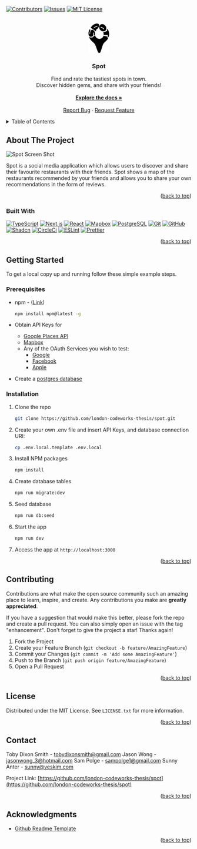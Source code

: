 <a name="readme-top"></a>

[![Contributors][contributors-shield]][contributors-url]
[![Issues][issues-shield]][issues-url]
[![MIT License][license-shield]][license-url]

<!-- [![LinkedIn][linkedin-shield]][linkedin-url] -->

<!-- PROJECT LOGO -->
<br />
<div align="center">
  <a href="https://github.com/london-codeworks-thesis/spot">
    <img src="public/Logo.svg" alt="Logo" height="80">
  </a>

<h3 align="center">Spot</h3>

  <p align="center">
    Find and rate the tastiest spots in town.<br \> Discover hidden gems, and share with your friends!
    <br />
    <br />
    <a href="https://github.com/london-codeworks-thesis/spot"><strong>Explore the docs »</strong></a>
    <br />
    <br />
    <a href="https://github.com/london-codeworks-thesis/spot/issues/new?labels=bug&template=bug_report.md">Report Bug</a>
    ·
    <a href="https://github.com/london-codeworks-thesis/spot/issues/new?labels=enhancement&template=feature_request.md">Request Feature</a>
  </p>
</div>

<!-- TABLE OF CONTENTS -->
<details>
  <summary>Table of Contents</summary>
  <ol>
    <li>
      <a href="#about-the-project">About The Project</a>
      <ul>
        <li><a href="#built-with">Built With</a></li>
      </ul>
    </li>
    <li>
      <a href="#getting-started">Getting Started</a>
      <ul>
        <li><a href="#prerequisites">Prerequisites</a></li>
        <li><a href="#installation">Installation</a></li>
      </ul>
    </li>
    <li><a href="#contributing">Contributing</a></li>
    <li><a href="#license">License</a></li>
    <li><a href="#contact">Contact</a></li>
    <li><a href="#acknowledgments">Acknowledgments</a></li>
  </ol>
</details>

<!-- ABOUT THE PROJECT -->

## About The Project

![Spot Screen Shot][product-screenshot]

Spot is a social media application which allows users to discover and share their favourite restaurants with their friends. Spot shows a map of the restaurants recommended by your friends and allows you to share your own recommendations in the form of reviews.

<p align="right">(<a href="#readme-top">back to top</a>)</p>

### Built With

[![TypeScript][TypeScript]][TypeScript-url] [![Next.js][Next.js]][Next-url] [![React][React.js]][React-url] [![Mapbox][Mapbox]][Mapbox-url] [![PostgreSQL][PostgreSQL]][PostgreSQL-url] [![Git][Git]][Git-url] [![GitHub][GitHub]][GitHub-url] [![Shadcn][Shadcn]][Shadcn-url] [![CircleCi][CircleCi]][CircleCi-url] [![ESLint][ESLint]][ESLint-url] [![Prettier][Prettier]][Prettier-url]

<p align="right">(<a href="#readme-top">back to top</a>)</p>

<!-- GETTING STARTED -->

## Getting Started

To get a local copy up and running follow these simple example steps.

### Prerequisites

- npm - ([Link](https://docs.npmjs.com/downloading-and-installing-node-js-and-npm))

  ```sh
  npm install npm@latest -g
  ```

- Obtain API Keys for

  - [Google Places API](https://developers.google.com/maps/documentation/places/web-service/cloud-setup)
  - [Mapbox](https://www.mapbox.com/)
  - Any of the OAuth Services you wish to test:
    - [Google](https://developers.google.com/identity/protocols/oauth2)
    - [Facebook](https://developers.facebook.com/apps/)
    - [Apple](https://developer.apple.com/sign-in-with-apple/get-started/)

- Create a [postgres database](https://www.postgresql.org/docs/current/sql-createdatabase.html)

### Installation

1. Clone the repo

   ```sh
   git clone https://github.com/london-codeworks-thesis/spot.git
   ```

2. Create your own .env file and insert API Keys, and database connection URI:

   ```sh
   cp .env.local.template .env.local
   ```

3. Install NPM packages

   ```sh
   npm install
   ```

4. Create database tables

   ```sh
   npm run migrate:dev
   ```

5. Seed database

   ```sh
   npm run db:seed
   ```

6. Start the app

   ```sh
   npm run dev
   ```

7. Access the app at
   `http://localhost:3000`

<p align="right">(<a href="#readme-top">back to top</a>)</p>

<!-- USAGE EXAMPLES -->
<!-- ## Usage -->
<!-- Use this space to show useful examples of how a project can be used. Additional screenshots, code examples and demos work well in this space. You may also link to more resources. -->
<!-- _For more examples, please refer to the [Documentation](https://example.com)_ -->
<!-- <p align="right">(<a href="#readme-top">back to top</a>)</p> -->

<!-- ROADMAP -->
<!-- ## Roadmap -->
<!-- - [ ] Feature 1 -->
<!-- - [ ] Feature 2 -->
<!-- - [ ] Feature 3 -->
  <!-- - [ ] Nested Feature -->
<!-- See the [open issues](https://github.com/london-codeworks-thesis/spot/issues) for a full list of proposed features (and known issues). -->
<!-- <p align="right">(<a href="#readme-top">back to top</a>)</p> -->

<!-- CONTRIBUTING -->

## Contributing

Contributions are what make the open source community such an amazing place to learn, inspire, and create. Any contributions you make are **greatly appreciated**.

If you have a suggestion that would make this better, please fork the repo and create a pull request. You can also simply open an issue with the tag "enhancement".
Don't forget to give the project a star! Thanks again!

1. Fork the Project
2. Create your Feature Branch (`git checkout -b feature/AmazingFeature`)
3. Commit your Changes (`git commit -m 'Add some AmazingFeature'`)
4. Push to the Branch (`git push origin feature/AmazingFeature`)
5. Open a Pull Request

<p align="right">(<a href="#readme-top">back to top</a>)</p>

<!-- LICENSE -->

## License

Distributed under the MIT License. See `LICENSE.txt` for more information.

<p align="right">(<a href="#readme-top">back to top</a>)</p>

<!-- CONTACT -->

## Contact

Toby Dixon Smith - tobydixonsmith@gmail.com
Jason Wong - jasonwong_3@hotmail.com
Sam Polge - sampolge1@gmail.com
Sunny Anter - sunny@veskim.com

Project Link: [https://github.com/london-codeworks-thesis/spot](https://github.com/london-codeworks-thesis/spot)

<p align="right">(<a href="#readme-top">back to top</a>)</p>

<!-- ACKNOWLEDGMENTS -->

## Acknowledgments

- [Github Readme Template](https://github.com/othneildrew/Best-README-Template)

<p align="right">(<a href="#readme-top">back to top</a>)</p>

<!-- MARKDOWN LINKS & IMAGES -->
<!-- https://www.markdownguide.org/basic-syntax/#reference-style-links -->

[contributors-shield]: https://img.shields.io/github/contributors/london-codeworks-thesis/spot.svg?style=for-the-badge
[contributors-url]: https://github.com/london-codeworks-thesis/spot/graphs/contributors
[issues-shield]: https://img.shields.io/github/issues/london-codeworks-thesis/spot.svg?style=for-the-badge
[issues-url]: https://github.com/london-codeworks-thesis/spot/issues
[license-shield]: https://img.shields.io/github/license/london-codeworks-thesis/spot.svg?style=for-the-badge
[license-url]: https://github.com/london-codeworks-thesis/spot/blob/master/LICENSE
[linkedin-shield]: https://img.shields.io/badge/LinkedIn-0077B5?style=for-the-badge&logo=linkedin&logoColor=white
[linkedin-url]: https://linkedin.com/in/toby-dixon-smith/
[product-screenshot]: public/Spot_Images_1.png
[React.js]: https://img.shields.io/badge/React-20232A?style=for-the-badge&logo=react&logoColor=61DAFB
[React-url]: https://reactjs.org/
[ESLint]: https://img.shields.io/badge/eslint-3A33D1?style=for-the-badge&logo=eslint&logoColor=white
[ESLint-url]: https://eslint.org/
[Prettier]: https://img.shields.io/badge/prettier-1A2C34?style=for-the-badge&logo=prettier&logoColor=F7BA3E
[Prettier-url]: https://prettier.io/
[Mapbox-url]: https://mui.com/
[Mapbox]: https://img.shields.io/badge/mapbox-black?style=for-the-badge&logo=Mapbox&logoColor=white
[TypeScript-url]: https://www.typescriptlang.org/
[TypeScript]: https://shields.io/badge/TypeScript-3178C6?logo=TypeScript&logoColor=FFF&style=for-the-badge
[Next.js]: https://img.shields.io/badge/next.js-000000?style=for-the-badge&logo=nextdotjs&logoColor=white
[Next-url]: https://nextjs.org/
[PostgreSQL-url]: https://www.postgresql.org/
[PostgreSQL]: https://img.shields.io/badge/postgresql-4169e1?style=for-the-badge&logo=postgresql&logoColor=white
[Git-url]: https://git-scm.com/
[Git]: https://img.shields.io/badge/GIT-E44C30?style=for-the-badge&logo=git&logoColor=white
[GitHub-url]: https://github.com/
[GitHub]: https://img.shields.io/badge/GitHub-100000?style=for-the-badge&logo=github&logoColor=white
[Shadcn-url]: https://ui.shadcn.com/
[Shadcn]: https://img.shields.io/badge/shadcn%2Fui-000?logo=shadcnui&logoColor=fff&style=for-the-badge
[CircleCi-url]: https://ui.shadcn.com/
[CircleCi]: https://img.shields.io/badge/circleci-343434?logo=circleci&logoColor=fff&style=for-the-badge
